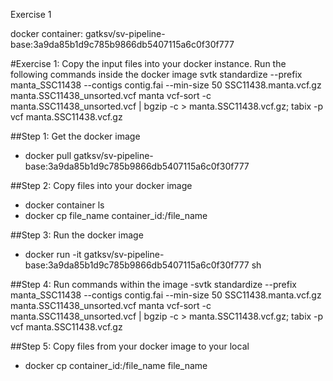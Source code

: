 Exercise 1

docker container: gatksv/sv-pipeline-base:3a9da85b1d9c785b9866db5407115a6c0f30f777

#Exercise 1: Copy the input files into your docker instance. Run the following commands inside the docker image
svtk standardize --prefix manta_SSC11438 --contigs contig.fai --min-size 50 SSC11438.manta.vcf.gz manta.SSC11438_unsorted.vcf manta
vcf-sort -c manta.SSC11438_unsorted.vcf | bgzip -c > manta.SSC11438.vcf.gz;
tabix -p vcf manta.SSC11438.vcf.gz

##Step 1: Get the docker image
- docker pull gatksv/sv-pipeline-base:3a9da85b1d9c785b9866db5407115a6c0f30f777

##Step 2: Copy files into your docker image 
- docker container ls
- docker cp file_name container_id:/file_name

##Step 3: Run the docker image
- docker run -it gatksv/sv-pipeline-base:3a9da85b1d9c785b9866db5407115a6c0f30f777 sh

##Step 4: Run commands within the image
-svtk standardize --prefix manta_SSC11438 --contigs contig.fai --min-size 50 SSC11438.manta.vcf.gz manta.SSC11438_unsorted.vcf manta
vcf-sort -c manta.SSC11438_unsorted.vcf | bgzip -c > manta.SSC11438.vcf.gz;
tabix -p vcf manta.SSC11438.vcf.gz

##Step 5: Copy files from your docker image to your local
- docker cp container_id:/file_name file_name